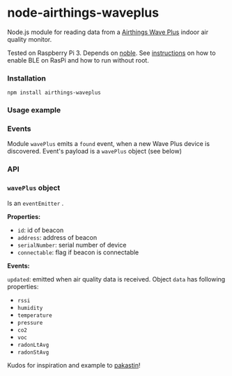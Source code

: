 # node-airthings-waveplus
Node.js module for reading data from a [Airthings Wave Plus](https://www.airthings.com/wave-plus)
indoor air quality monitor.

Tested on Raspberry Pi 3. Depends on [noble](https://github.com/abandonware/noble). See [instructions](https://github.com/abandonware/noble) on
 how to enable BLE on RasPi and how to run without root.

### Installation

```
npm install airthings-waveplus
```


### Usage example


### Events

Module ```wavePlus``` emits a ```found``` event, when a new Wave Plus device
is discovered. Event's payload is a ```wavePlus``` object (see below)

### API

### ```wavePlus``` object

Is an ```eventEmitter``` .

**Properties:**

* ```id```: id of beacon
* ```address```: address of beacon
* ```serialNumber```: serial number of device
* ```connectable```: flag if beacon is connectable

**Events:**

```updated```: emitted when air quality data is received.
Object ```data``` has following properties:

* ```rssi```
* ```humidity```
* ```temperature```
* ```pressure```
* ```co2```
* ```voc```
* ```radonLtAvg```
* ```radonStAvg```

Kudos for inspiration and example to [pakastin](https://github.com/pakastin/node-ruuvitag/)!
